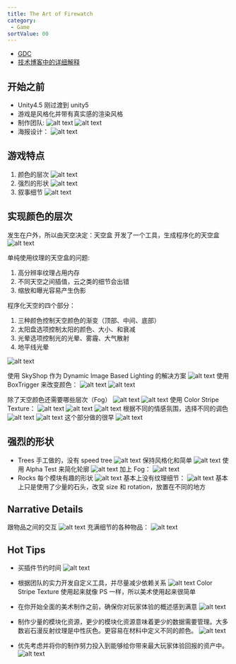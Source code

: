 ```yaml
---
title: The Art of Firewatch
category:
 - Game
sortValue: 00
---
```


- [GDC](https://www.youtube.com/watch?v=SdxQ3HlhTE8)
- [技术博客中的详细解释](https://blog.camposanto.com/post/112703721804/this-blog-post-is-an-in-detail-explanation-of-part)

## 开始之前

- Unity4.5 刚过渡到 unity5
- 游戏是风格化并带有真实感的渲染风格
- 制作团队:
  ![alt text](image-5.png)
  ![alt text](image.png)
- 海报设计：
  ![alt text](image-1.png)

## 游戏特点

1. 颜色的层次
   ![alt text](image-2.png)
2. 强烈的形状
   ![alt text](image-3.png)
3. 叙事细节
   ![alt text](image-4.png)

## 实现颜色的层次

发生在户外，所以由天空决定：天空盒
开发了一个工具，生成程序化的天空盒
![alt text](image-6.png)

单纯使用纹理的天空盒的问题:

1. 高分辨率纹理占用内存
2. 不同天空之间插值，云之类的细节会出错
3. 缩放和曝光容易产生伪影

程序化天空的四个部分：

1. 三种颜色控制天空颜色的渐变（顶部、中间、底部）
2. 太阳盘选项控制太阳的颜色、大小、和衰减
3. 光晕选项控制光的光晕、雾霾、大气散射
4. 地平线光晕

![alt text](image-31.png)

使用 SkyShop 作为 Dynamic Image Based Lighting 的解决方案
![alt text](image-7.png)
使用 BoxTrigger 来改变颜色：
![alt text](image-8.png)
![alt text](image-9.png)

除了天空颜色还需要哪些层次（Fog）
![alt text](image-11.png)
![alt text](image-12.png)
使用 Color Stripe Texture：
![alt text](image-13.png)
![alt text](image-15.png)
![alt text](image-14.png)
根据不同的情感氛围，选择不同的调色
![alt text](image-17.png)
![alt text](image-18.png)
这个部分做的很早
![alt text](image-19.png)

## 强烈的形状

- Trees
  手工做的，没有 speed tree
  ![alt text](image-21.png)
  保持风格化和简单
  ![alt text](image-22.png)
  使用 Alpha Test 来简化轮廓
  ![alt text](image-23.png)
  加上 Fog：
  ![alt text](image-29.png)
- Rocks
  每个模块有趣的形状
  ![alt text](image-24.png)
  基本上没有纹理细节：
  ![alt text](image-30.png)
  基本上只是使用了少量的石头，改变 size 和 rotation，放置在不同的地方

## Narrative Details

跟物品之间的交互
![alt text](image-26.png)
充满细节的各种物品：
![alt text](image-27.png)

## Hot Tips

- 买插件节约时间
  ![alt text](image-10.png)
- 根据团队的实力开发自定义工具，并尽量减少依赖关系
  ![alt text](image-16.png)
  Color Stripe Texture 使用起来就像 PS 一样，所以美术使用起来很简单
- 在你开始全面的美术制作之前，确保你对玩家体验的概述感到满意
  ![alt text](image-20.png)

- 制作少量的模块化资源，更少的模块化资源意味着更少的数据需要管理。大多数岩石漫反射纹理是中性灰色。更容易在材料中定义不同的颜色。
  ![alt text](image-25.png)
- 优先考虑并将你的制作努力投入到能够给你带来最大玩家体验回报的资产中。
  ![alt text](image-28.png)
